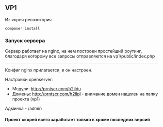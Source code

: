 ## VP1

Из корня репозитория
```
composer install
```

### Запуск сервера

Сервер работает на nginx, на нем построен простейший роутинг, 
благодаря которому все запросы отправляются на vp1/public/index.php
***

Конфиг nginx прилагается, и он настроен.  

Настройки openserver:
* Модули: http://prntscr.com/h2ildu
* Домены: http://prntscr.com/h2ilpl - внимание домен нацелен на папку проекта (vp1)

Админка - /admin

#### Проект скорей всего заработает только в хроме последних версий